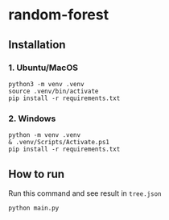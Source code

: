 # random-forest

## **Installation**
### **1. Ubuntu/MacOS**
```
python3 -m venv .venv
source .venv/bin/activate
pip install -r requirements.txt
```
### **2. Windows**
```
python -m venv .venv
& .venv/Scripts/Activate.ps1
pip install -r requirements.txt
```

## **How to run**
Run this command and see result in `tree.json`
```
python main.py
```